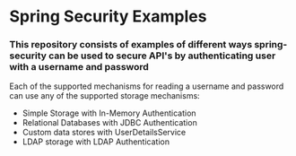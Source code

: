 # Spring Security Examples

### This repository consists of examples of different ways spring-security can be used to secure API's by authenticating user with a username and password

Each of the supported mechanisms for reading a username and password can use any of the supported storage mechanisms:
<ul>
<li>Simple Storage with In-Memory Authentication</li>
<li>Relational Databases with JDBC Authentication</li>
<li>Custom data stores with UserDetailsService</li>
<li>LDAP storage with LDAP Authentication</li>
</ul>
